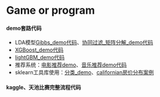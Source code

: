 # Game or program
#### demo套路代码
* LDA模型[Gibbs_demo代码](https://github.com/zhnagchulan/ML_game_program/blob/master/LDA_Gibbs_demo.ipynb)、[协同过滤_矩阵分解_demo代码](https://github.com/zhnagchulan/ML_game_program/blob/master/%E5%8D%8F%E5%90%8C%E8%BF%87%E6%BB%A4_user_based_demo.ipynb)
* [XGBoost_demo代码](https://github.com/zhnagchulan/ML_game_program/blob/master/XGboost_demo.ipynb)
* [lightGBM_demo代码](https://github.com/zhnagchulan/ML_game_program/blob/master/lightgbm_demo.ipynb)
* 推荐系统：[电影推荐demo](https://github.com/zhnagchulan/ML_game_program/blob/master/movie_recommender_with_knnbaseline_demo.ipynb)、[音乐推荐demo代码](https://github.com/zhnagchulan/ML_game_program/blob/master/popular_music_surprise_demo.ipynb)
* sklearn工具库使用：[分类_demo](https://github.com/zhnagchulan/ML_game_program/blob/master/sklearn_classification.ipynb)、[californian房价分布案例](https://github.com/zhnagchulan/ML_game_program/blob/master/californian_housing_districts.ipynb)
#### kaggle、天池比赛完整流程代码
